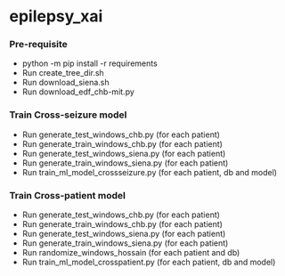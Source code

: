 # epilepsy_xai

### Pre-requisite
* python -m pip install -r requirements
* Run create_tree_dir.sh
* Run download_siena.sh
* Run download_edf_chb-mit.py

### Train Cross-seizure model
* Run generate_test_windows_chb.py (for each patient)
* Run generate_train_windows_chb.py (for each patient)
* Run generate_test_windows_siena.py (for each patient)
* Run generate_train_windows_siena.py (for each patient)
* Run train_ml_model_crossseizure.py (for each patient, db and model)


### Train Cross-patient model
* Run generate_test_windows_chb.py (for each patient)
* Run generate_train_windows_chb.py (for each patient)
* Run generate_test_windows_siena.py (for each patient)
* Run generate_train_windows_siena.py (for each patient)
* Run randomize_windows_hossain (for each patient and db)
* Run train_ml_model_crosspatient.py (for each patient, db and model)